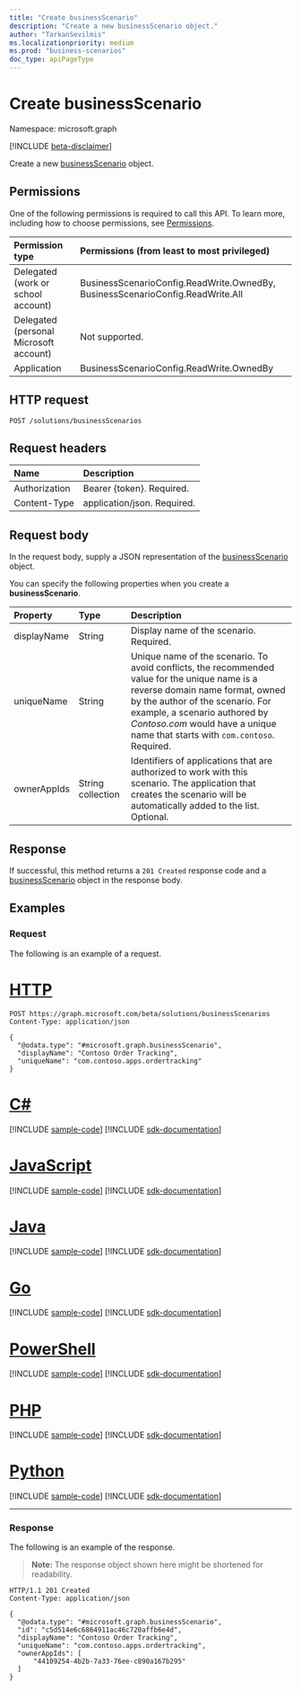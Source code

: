 ```yaml
---
title: "Create businessScenario"
description: "Create a new businessScenario object."
author: "TarkanSevilmis"
ms.localizationpriority: medium
ms.prod: "business-scenarios"
doc_type: apiPageType
---
```


# Create businessScenario
Namespace: microsoft.graph

[!INCLUDE [beta-disclaimer](../../includes/beta-disclaimer.md)]

Create a new [businessScenario](../resources/businessscenario.md) object.

## Permissions

One of the following permissions is required to call this API. To learn more, including how to choose permissions, see [Permissions](/graph/permissions-reference).

|Permission type|Permissions (from least to most privileged)|
|:---|:---|
|Delegated (work or school account)|BusinessScenarioConfig.ReadWrite.OwnedBy, BusinessScenarioConfig.ReadWrite.All|
|Delegated (personal Microsoft account)|Not supported.|
|Application| BusinessScenarioConfig.ReadWrite.OwnedBy |

## HTTP request

<!-- {
  "blockType": "ignored"
}
-->
``` http
POST /solutions/businessScenarios
```

## Request headers

|Name|Description|
|:---|:---|
|Authorization|Bearer {token}. Required.|
|Content-Type|application/json. Required.|

## Request body

In the request body, supply a JSON representation of the [businessScenario](../resources/businessscenario.md) object.

You can specify the following properties when you create a **businessScenario**.

|Property|Type|Description|
|:---|:---|:---|
|displayName|String|Display name of the scenario. Required.|
|uniqueName|String|Unique name of the scenario. To avoid conflicts, the recommended value for the unique name is a reverse domain name format, owned by the author of the scenario. For example, a scenario authored by *Contoso.com* would have a unique name that starts with `com.contoso`. Required.|
|ownerAppIds|String collection|Identifiers of applications that are authorized to work with this scenario. The application that creates the scenario will be automatically added to the list. Optional.|

## Response

If successful, this method returns a `201 Created` response code and a [businessScenario](../resources/businessscenario.md) object in the response body.

## Examples

### Request

The following is an example of a request.

# [HTTP](#tab/http)
<!-- {
  "blockType": "request",
  "name": "create_businessscenario_from_"
}
-->
``` http
POST https://graph.microsoft.com/beta/solutions/businessScenarios
Content-Type: application/json

{
  "@odata.type": "#microsoft.graph.businessScenario",
  "displayName": "Contoso Order Tracking",
  "uniqueName": "com.contoso.apps.ordertracking"
}
```

# [C#](#tab/csharp)
[!INCLUDE [sample-code](../includes/snippets/csharp/create-businessscenario-from--csharp-snippets.md)]
[!INCLUDE [sdk-documentation](../includes/snippets/snippets-sdk-documentation-link.md)]

# [JavaScript](#tab/javascript)
[!INCLUDE [sample-code](../includes/snippets/javascript/create-businessscenario-from--javascript-snippets.md)]
[!INCLUDE [sdk-documentation](../includes/snippets/snippets-sdk-documentation-link.md)]

# [Java](#tab/java)
[!INCLUDE [sample-code](../includes/snippets/java/create-businessscenario-from--java-snippets.md)]
[!INCLUDE [sdk-documentation](../includes/snippets/snippets-sdk-documentation-link.md)]

# [Go](#tab/go)
[!INCLUDE [sample-code](../includes/snippets/go/create-businessscenario-from--go-snippets.md)]
[!INCLUDE [sdk-documentation](../includes/snippets/snippets-sdk-documentation-link.md)]

# [PowerShell](#tab/powershell)
[!INCLUDE [sample-code](../includes/snippets/powershell/create-businessscenario-from--powershell-snippets.md)]
[!INCLUDE [sdk-documentation](../includes/snippets/snippets-sdk-documentation-link.md)]

# [PHP](#tab/php)
[!INCLUDE [sample-code](../includes/snippets/php/create-businessscenario-from--php-snippets.md)]
[!INCLUDE [sdk-documentation](../includes/snippets/snippets-sdk-documentation-link.md)]

# [Python](#tab/python)
[!INCLUDE [sample-code](../includes/snippets/python/create-businessscenario-from--python-snippets.md)]
[!INCLUDE [sdk-documentation](../includes/snippets/snippets-sdk-documentation-link.md)]

---

### Response

The following is an example of the response.
>**Note:** The response object shown here might be shortened for readability.
<!-- {
  "blockType": "response",
  "truncated": true,
  "@odata.type": "microsoft.graph.businessScenario"
}
-->
``` http
HTTP/1.1 201 Created
Content-Type: application/json

{
  "@odata.type": "#microsoft.graph.businessScenario",
  "id": "c5d514e6c6864911ac46c720affb6e4d",
  "displayName": "Contoso Order Tracking",
  "uniqueName": "com.contoso.apps.ordertracking",
  "ownerAppIds": [
      "44109254-4b2b-7a33-76ee-c890a167b295"
  ]
}
```
